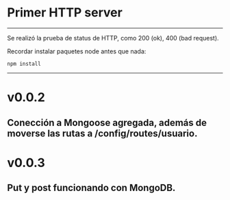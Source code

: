 # Primer HTTP server
---
Se realizó la prueba de status de HTTP, como 200 (ok),
400 (bad request).

Recordar instalar paquetes node antes que nada:
```
npm install
```
---
# v0.0.2

Conección a Mongoose agregada, además de moverse las rutas a /config/routes/usuario.
---
# v0.0.3

Put y post funcionando con MongoDB.
---
